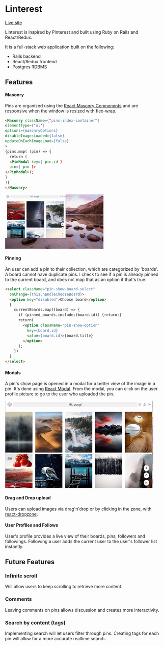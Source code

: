 # Linterest

[Live site][Linterest]

[Linterest]: https://linterest.life/

Linterest is inspired by Pinterest and built using Ruby on Rails and React/Redux.

It is a full-stack web application built on the following:

*  Rails backend
*  React/Redux frontend
*  Postgres RDBMS

## Features

#### Masonry
Pins are organized using the [React Masonry Components](https://github.com/eiriklv/react-masonry-component) and are responsive when the window is resized with flex-wrap.

```html
<Masonry className={"pins-index-container"}
elementType={'ul'}
options={masonryOptions}
disableImagesLoaded={false}
updateOnEachImageLoad={false}
>
{pins.map( (pin) => {
  return (
  <PinModal key={ pin.id }
  pin={ pin }>
</PinModal>);
}
)}
</Masonry>
```
![Masonry](docs/screencaps/window_resize.gif)
#### Pinning

An user can add a pin to their collection, which are categorized by 'boards'. A board cannot have duplicate pins. I check to see if a pin is already pinned to the current board, and does not map that as an option if that's true.

```html
<select className="pin-show-board-select"
  onChange={this.handleChooseBoard}>
  <option key="disabled">Choose board</option>
  {
    currentBoards.map((board) => {
      if (pinned_boards.includes(board.id)) {return;}
      return(
        <option className="pin-show-option"
          key={board.id}
          value={board.id}>{board.title}
        </option>
      );
    })
  }
</select>
```

#### Modals
A pin's show page is opened in a modal for a better view of the image in a pin. It's done using [React Modal](https://github.com/reactjs/react-modal). From the modal, you can click on the user profile picture to go to the user who uploaded the pin.

![Pin Modal](docs/screencaps/pinning_and_follows.gif)

#### Drag and Drop upload
Users can upload images via drag'n'drop or by clicking in the zone, with [react-dropzone](https://github.com/okonet/react-dropzone).

#### User Profiles and Follows
User's profile provides a live view of their boards, pins, followers and followings. Following a user adds the current user to the user's follower list instantly.

## Future Features

### Infinite scroll

Will allow users to keep scrolling to retrieve more content.

### Comments

Leaving comments on pins allows discussion and creates more interactivity.

### Search by content (tags)

Implementing search will let users filter through pins. Creating tags for each pin will allow for a more accurate realtime search.
